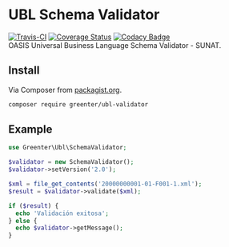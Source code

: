 # UBL Schema Validator

[![Travis-CI](https://img.shields.io/travis/giansalex/ubl-validator.svg?branch=master&style=flat-square)](https://travis-ci.org/giansalex/ubl-validator)
[![Coverage Status](https://img.shields.io/coveralls/giansalex/ubl-validator.svg?label=coverage&style=flat-square&branch=master)](https://coveralls.io/github/giansalex/ubl-validator?branch=master)
[![Codacy Badge](https://api.codacy.com/project/badge/Grade/c911fe005e73428591aa13b966bc488a)](https://www.codacy.com/app/giansalex/ubl-validator?utm_source=github.com&amp;utm_medium=referral&amp;utm_content=giansalex/ubl-validator&amp;utm_campaign=Badge_Grade)  
OASIS Universal Business Language Schema Validator - SUNAT.

## Install
Via Composer from [packagist.org](https://packagist.org/packages/greenter/ubl-validator).
```bash
composer require greenter/ubl-validator
```

## Example
```php
use Greenter\Ubl\SchemaValidator;

$validator = new SchemaValidator();
$validator->setVersion('2.0');

$xml = file_get_contents('20000000001-01-F001-1.xml');
$result = $validator->validate($xml);

if ($result) {
  echo 'Validación exitosa';
} else {
  echo $validator->getMessage();
}


```
